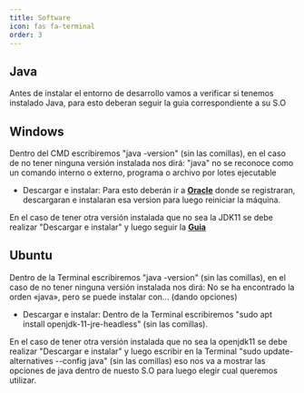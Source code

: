 ```yaml
---
title: Software
icon: fas fa-terminal
order: 3
---
```


## <i class="fab fa-java"></i> Java

Antes de instalar el entorno de desarrollo vamos a verificar si tenemos instalado Java, para esto deberan seguir la guia correspondiente a su S.O
## <i class="fab fa-windows"></i> Windows

Dentro del CMD escribiremos "java -version" (sin las comillas), en el caso de no tener ninguna versión instalada nos dirá:
  "java" no se reconoce como un comando interno o externo, programa o archivo por lotes ejecutable
* Descargar e instalar:
  Para esto deberán ir a **[Oracle](https://www.oracle.com/ar/java/technologies/javase-jdk11-downloads.html#license-lightbox)** donde se registraran, descargaran e instalaran esa version para luego reiniciar la máquina.

En el caso de tener otra versión instalada que no sea la JDK11 se debe realizar "Descargar e instalar" y luego seguir la **[Guia](htt://programacionamartillazos.blogspot.com/2017/07/windows-como-setear-la-version-de-java.html)**
## <i class="fab fa-ubuntu"></i> Ubuntu
Dentro de la Terminal escribiremos "java -version" (sin las comillas), en el caso de no tener ninguna versión instalada nos dirá:
No se ha encontrado la orden «java», pero se puede instalar con... (dando opciones)
* Descargar e instalar:
  Dentro de la Terminal escribiremos "sudo apt install openjdk-11-jre-headless" (sin las comillas).

En el caso de tener otra versión instalada que no sea la openjdk11 se debe realizar "Descargar e instalar" y luego escribir en la Terminal "sudo update-alternatives --config java" (sin las comillas) eso nos va a mostrar las opciones de java dentro de nuesto S.O para luego elegir cual queremos utilizar.
